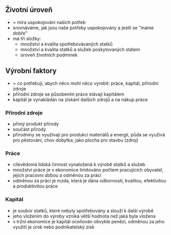 ## Životní úroveň

- = míra uspokojování našich potřeb
- srovnáváme, jak jsou naše potřeby uspokojovány a jestli se "máme dobře"
- má tři složky:
  - množství a kvalita spotřebovávaných statků
  - množství a kvalita statků a služeb poskytovaných státem
  - úroveň životních podmínek

## Výrobní faktory

- = co potřebuji, abych něco mohl něco vyrobit: práce, kapitál, přírodní zdroje
- přírodní zdroje se působením práce stávají kapitálem
- kapitál je vynakládán na získání dalších zdrojů a na nákup práce

### Přírodní zdroje

- přímý produkt přírody
- součást přírody
- přírodniny se využívají pro produkci materiálů a energií, půda se využívá pro pěstování, chov dobytka, jako plocha pro stavbu (zdroj)

### Práce

- cílevědomá lidská činnost vynaložená k výrobě statků a služeb
- množství práce je v ekonomice limitováno počtem pracujících obyvatel, jejich pracovní dobou a odměnou za práci
- odměnou za práci je mzda, která je dána odborností, kvalitou, efektivitou a produktivitou práce

### Kapitál

- je soubor statků, které nebyly spotřebovány a slouží k další výrobě
- jeho vložením do výroby vzniká větší hodnota než jaká byla vložena
- v tržní ekonomice je kapitál oceňován obvykle penězi, odměnou za jeho využití je úrok nebo podnikatelský zisk
